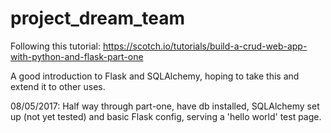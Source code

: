 # project_dream_team

Following this tutorial:
https://scotch.io/tutorials/build-a-crud-web-app-with-python-and-flask-part-one

A good introduction to Flask and SQLAlchemy, hoping to take this and extend it to other uses.

08/05/2017:
Half way through part-one, have db installed, SQLAlchemy set up (not yet tested) and basic Flask config, serving a 'hello world' test page. 
